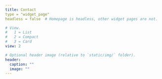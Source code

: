 ```yaml
---
title: Contact
type = "widget_page"
headless = false  # Homepage is headless, other widget pages are not.

# View.
#   1 = List
#   2 = Compact
#   3 = Card
view: 2

# Optional header image (relative to `static/img/` folder).
header:
  caption: ""
  image: ""
---
```

